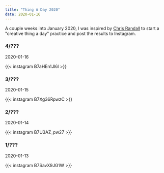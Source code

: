 ```yaml
---
title: "Thing A Day 2020"
date: 2020-01-16
---
```


A couple weeks into January 2020, I was inspired by [Chris Randall](https://www.instagram.com/chris.randall/?hl=en) to start a "creative thing a day" practice and post the results to Instagram. 

### 4/???
2020-01-16

{{< instagram B7aHEn1JI6l >}}

### 3/???
2020-01-15

{{< instagram B7Xg36RpwzC >}}

### 2/???
2020-01-14

{{< instagram B7U3AZ_pw27 >}}

### 1/???
2020-01-13

{{< instagram B7SavX9JG1W >}}

